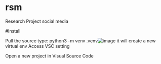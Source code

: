 # rsm
Research Project social media 

#Install

Pull the source 
type: python3 -m venv .venv![image](https://user-images.githubusercontent.com/2620312/161436711-4423df4a-031e-40b5-90a0-6f6314161493.png)
it will create a new virtual env
Access VSC setting


Open a new project in Visual Source Code


